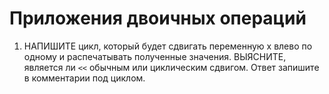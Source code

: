 # Приложения двоичных операций

1. НАПИШИТЕ цикл, который будет сдвигать переменную x	влево по одному и распечатывать 
   полученные значения. ВЫЯСНИТЕ, является ли `<<` обычным или циклическим сдвигом. Ответ запишите в комментарии под циклом.

